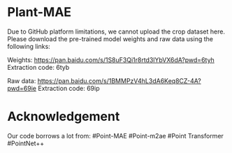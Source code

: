 # Plant-MAE
Due to GitHub platform limitations, we cannot upload the crop dataset here. Please download the pre-trained model weights and raw data using the following links:

Weights:  https://pan.baidu.com/s/1S8uF3Qi1r8rtd3lYbVX6dA?pwd=6tyh       Extraction code: 6tyb 

Raw data:  https://pan.baidu.com/s/1BMMPzV4hL3dA6Keq8CZ-4A?pwd=69ie    Extraction code: 69ip

# Acknowledgement
Our code borrows a lot from:
#Point-MAE
#Point-m2ae
#Point Transformer
#PointNet++
